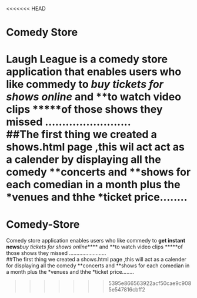 <<<<<<< HEAD
# Comedy Store
Laugh League is a comedy store application that enables users who like commedy to *****buy tickets for shows online***** and **to watch video clips *****of those shows  they missed .........................																																																																																																															
##The first thing we created a shows.html page ,this wil act act as a calender by displaying all the comedy **concerts and **shows for each comedian in a month plus the *venues and thhe *ticket price........
=======
# Comedy-Store
Comedy store application enables users who like commedy to **get instant news***buy tickets for shows online***** and **to watch video clips *****of those shows  they missed .........................																																																																																																															
##The first thing we created a shows.html page ,this will  act as a calender for displaying all the comedy **concerts and **shows for each comedian in a month plus the *venues and thhe *ticket price........
>>>>>>> 5395e866563922acf50cae9c9085e547816cbff2
